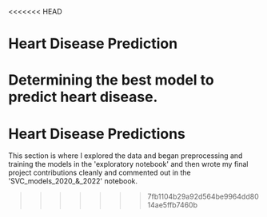 <<<<<<< HEAD
# Heart Disease Prediction
Determining the best model to predict heart disease. 
=======
# Heart Disease Predictions  
This section is where I explored the data and began preprocessing and training the models in the 'exploratory notebook' and then wrote my final project contributions cleanly and commented out in the 'SVC_models_2020_&_2022' notebook. 
>>>>>>> 7fb1104b29a92d564be9964dd8014ae5ffb7460b
